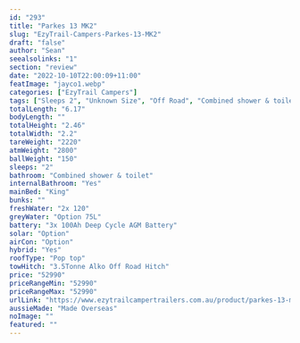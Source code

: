 ```yaml
---
id: "293"
title: "Parkes 13 MK2"
slug: "EzyTrail-Campers-Parkes-13-MK2"
draft: "false"
author: "Sean"
seealsolinks: "1"
section: "review"
date: "2022-10-10T22:00:09+11:00"
featImage: "jayco1.webp"
categories: ["EzyTrail Campers"]
tags: ["Sleeps 2", "Unknown Size", "Off Road", "Combined shower & toilet", "Pop top", "50 - 60k"]
totalLength: "6.17"
bodyLength: ""
totalHeight: "2.46"
totalWidth: "2.2"
tareWeight: "2220"
atmWeight: "2800"
ballWeight: "150"
sleeps: "2"
bathroom: "Combined shower & toilet"
internalBathroom: "Yes"
mainBed: "King"
bunks: ""
freshWater: "2x 120"
greyWater: "Option 75L"
battery: "3x 100Ah Deep Cycle AGM Battery"
solar: "Option"
airCon: "Option"
hybrid: "Yes"
roofType: "Pop top"
towHitch: "3.5Tonne Alko Off Road Hitch"
price: "52990"
priceRangeMin: "52990"
priceRangeMax: "52990"
urlLink: "https://www.ezytrailcampertrailers.com.au/product/parkes-13-mk2/"
aussieMade: "Made Overseas"
noImage: ""
featured: ""
---
```

